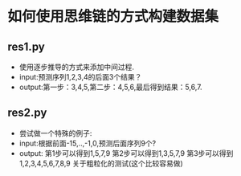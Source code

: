 # 如何使用思维链的方式构建数据集

## res1.py
- 使用逐步推导的方式来添加中间过程.
- input:预测序列1,2,3,4的后面3个结果？
- output:第一步：3,4,5,第二步：4,5,6,最后得到结果：5,6,7.


##  res2.py
- 尝试做一个特殊的例子:  
- input:根据前面-15,..,-1,0,预测后面序列9个?
- output:
第1步可以得到1,5,7,9
第2步可以得到1,3,5,7,9
第3步可以得到1,2,3,4,5,6,7,8,9
关于粗粒化的测试(这个比较容易做)
